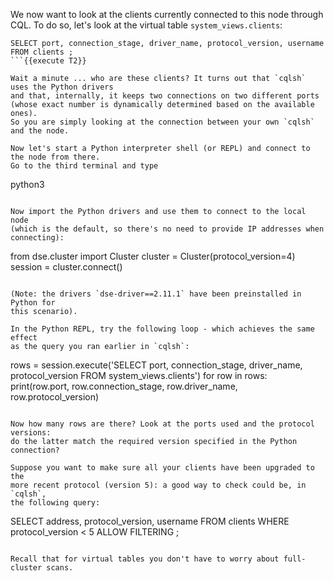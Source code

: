 We now want to look at the clients currently connected to this node through CQL.
To do so, let's look at the virtual table `system_views.clients`:

```
SELECT port, connection_stage, driver_name, protocol_version, username FROM clients ;
```{{execute T2}}

Wait a minute ... who are these clients? It turns out that `cqlsh` uses the Python drivers
and that, internally, it keeps two connections on two different ports
(whose exact number is dynamically determined based on the available ones).
So you are simply looking at the connection between your own `cqlsh` and the node.

Now let's start a Python interpreter shell (or REPL) and connect to the node from there.
Go to the third terminal and type
```
python3
```{{execute T3}}

Now import the Python drivers and use them to connect to the local node
(which is the default, so there's no need to provide IP addresses when
connecting):
```
from dse.cluster import Cluster
cluster = Cluster(protocol_version=4)
session = cluster.connect()
```{{execute T3}}

(Note: the drivers `dse-driver==2.11.1` have been preinstalled in Python for
this scenario).

In the Python REPL, try the following loop - which achieves the same effect
as the query you ran earlier in `cqlsh`:
```
rows = session.execute('SELECT port, connection_stage, driver_name, protocol_version FROM system_views.clients')
for row in rows:
    print(row.port, row.connection_stage,
          row.driver_name, row.protocol_version)
```{{execute T3}}

Now how many rows are there? Look at the ports used and the protocol versions:
do the latter match the required version specified in the Python connection?

Suppose you want to make sure all your clients have been upgraded to the
more recent protocol (version 5): a good way to check could be, in `cqlsh`,
the following query:
```
SELECT address, protocol_version, username FROM clients WHERE protocol_version < 5 ALLOW FILTERING ;
```{{execute T2}}

Recall that for virtual tables you don't have to worry about full-cluster scans.